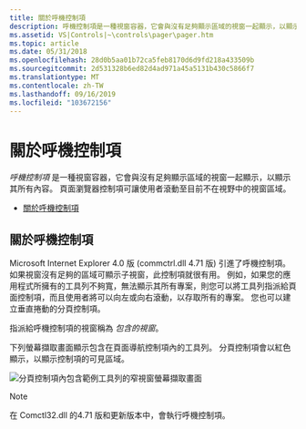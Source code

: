 ```yaml
---
title: 關於呼機控制項
description: 呼機控制項是一種視窗容器，它會與沒有足夠顯示區域的視窗一起顯示，以顯示其所有內容。
ms.assetid: VS|Controls|~\controls\pager\pager.htm
ms.topic: article
ms.date: 05/31/2018
ms.openlocfilehash: 28d0b5aa01b72ca5feb8170d6d9fd218a433509b
ms.sourcegitcommit: 2d531328b6ed82d4ad971a45a5131b430c5866f7
ms.translationtype: MT
ms.contentlocale: zh-TW
ms.lasthandoff: 09/16/2019
ms.locfileid: "103672156"
---
```

# <a name="about-pager-controls"></a>關於呼機控制項

*呼機控制項* 是一種視窗容器，它會與沒有足夠顯示區域的視窗一起顯示，以顯示其所有內容。 頁面瀏覽器控制項可讓使用者滾動至目前不在視野中的視窗區域。

-   [關於呼機控制項](#about-pager-controls)

## <a name="about-pager-controls"></a>關於呼機控制項

Microsoft Internet Explorer 4.0 版 (commctrl.dll 4.71 版) 引進了呼機控制項。 如果視窗沒有足夠的區域可顯示子視窗，此控制項就很有用。 例如，如果您的應用程式所擁有的工具列不夠寬，無法顯示其所有專案，則您可以將工具列指派給頁面控制項，而且使用者將可以向左或向右滾動，以存取所有的專案。 您也可以建立垂直捲動的分頁控制項。

指派給呼機控制項的視窗稱為 *包含的視窗*。

下列螢幕擷取畫面顯示包含在頁面導航控制項內的工具列。 分頁控制項會以紅色顯示，以顯示控制項的可見區域。

![分頁控制項內包含範例工具列的窄視窗螢幕擷取畫面](images/pager.jpg)

> [!Note]  
> 在 Comctl32.dll 的4.71 版和更新版本中，會執行呼機控制項。

 

 

 




